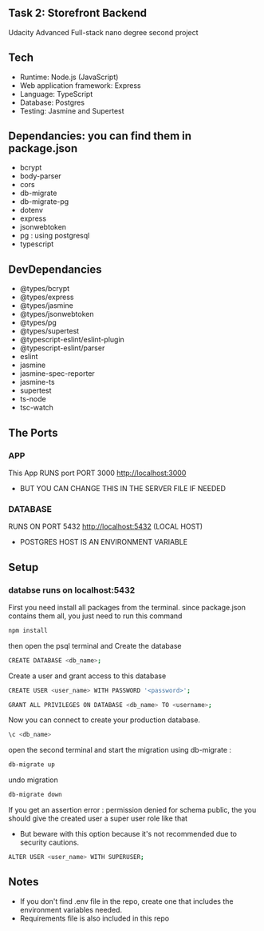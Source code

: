 ## Task 2: Storefront Backend

Udacity Advanced Full-stack nano degree second project

## Tech

* Runtime: Node.js (JavaScript)
* Web application framework: Express
* Language: TypeScript
* Database: Postgres
* Testing: Jasmine and Supertest

## Dependancies: you can find them in package.json

* bcrypt
* body-parser
* cors
* db-migrate
* db-migrate-pg
* dotenv
* express
* jsonwebtoken
* pg : using postgresql
* typescript

## DevDependancies

* @types/bcrypt
* @types/express
* @types/jasmine
* @types/jsonwebtoken
* @types/pg
* @types/supertest
* @typescript-eslint/eslint-plugin
* @typescript-eslint/parser
* eslint
* jasmine
* jasmine-spec-reporter
* jasmine-ts
* supertest
* ts-node
* tsc-watch

## The Ports

### APP

This App RUNS port PORT 3000 [http://localhost:3000](http://localhost:3000)

* BUT YOU CAN CHANGE THIS IN THE SERVER FILE IF NEEDED

### DATABASE

RUNS ON PORT 5432 [http://localhost:5432](http://localhost:5432) (LOCAL HOST)

* POSTGRES HOST IS AN ENVIRONMENT VARIABLE

## Setup

### databse runs on localhost:5432

First you need install all packages from the terminal. since package.json contains them all, you just need to run this command

```bash
npm install
```

then open the psql terminal and Create the database

```bash
CREATE DATABASE <db_name>;
```

Create a user and grant access to this database

```bash
CREATE USER <user_name> WITH PASSWORD '<password>';

GRANT ALL PRIVILEGES ON DATABASE <db_name> TO <username>;
```

Now you can connect to create your production database.

```bash
\c <db_name>
```

open the second terminal and start the migration using db-migrate :

```bash
db-migrate up
```

undo migration

```bash
db-migrate down
```

If you get an assertion error : permission denied for schema public, the you should give the created user a super user role like that

* But beware with this option because it's not recommended due to security cautions.

```bash
ALTER USER <user_name> WITH SUPERUSER;
```

## Notes

* If you don't find .env file in the repo, create one that includes the environment variables needed.
* Requirements file is also included in this repo


